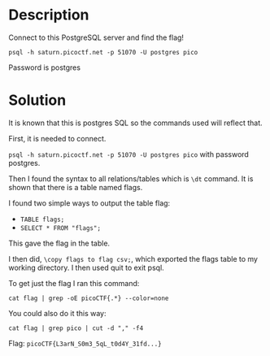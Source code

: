 # Description

Connect to this PostgreSQL server and find the flag!

```psql -h saturn.picoctf.net -p 51070 -U postgres pico```

Password is postgres

# Solution

It is known that this is postgres SQL so the commands used will reflect that.

First, it is needed to connect.

```psql -h saturn.picoctf.net -p 51070 -U postgres pico``` with password postgres.

Then I found the syntax to all relations/tables which is ```\dt``` command. It is shown that there is a table named flags.

I found two simple ways to output the table flag:
* ```TABLE flags;```
* ```SELECT * FROM "flags";```

This gave the flag in the table.

I then did, ```\copy flags to flag csv;```, which exported the flags table to my working directory. I then used quit to exit psql.

To get just the flag I ran this command:

```cat flag | grep -oE picoCTF{.*} --color=none```

You could also do it this way:

```cat flag | grep pico | cut -d "," -f4```

Flag: ```picoCTF{L3arN_S0m3_5qL_t0d4Y_31fd...}```
